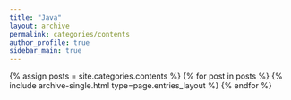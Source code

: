 ```yaml
---
title: "Java"
layout: archive
permalink: categories/contents
author_profile: true
sidebar_main: true
---
```



{% assign posts = site.categories.contents %}
{% for post in posts %} {% include archive-single.html type=page.entries_layout %} {% endfor %}